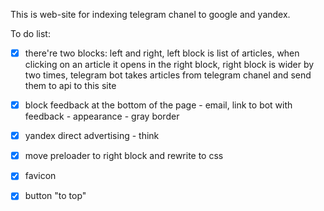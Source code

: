 This is web-site for indexing telegram chanel to google and yandex.

To do list:

- [x] there're two blocks: left and right, left block is list of articles, when clicking on an article it opens in the right block, right block is wider by two times, telegram bot takes articles from telegram chanel and send them to api to this site

- [x] block feedback at the bottom of the page - email, link to bot with feedback - appearance - gray border

- [x] yandex direct advertising - think

- [x] move preloader to right block and rewrite to css

- [x] favicon

- [x] button "to top"